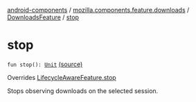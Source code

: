 [android-components](../../index.md) / [mozilla.components.feature.downloads](../index.md) / [DownloadsFeature](index.md) / [stop](./stop.md)

# stop

`fun stop(): `[`Unit`](https://kotlinlang.org/api/latest/jvm/stdlib/kotlin/-unit/index.html) [(source)](https://github.com/mozilla-mobile/android-components/blob/master/components/feature/downloads/src/main/java/mozilla/components/feature/downloads/DownloadsFeature.kt#L146)

Overrides [LifecycleAwareFeature.stop](../../mozilla.components.support.base.feature/-lifecycle-aware-feature/stop.md)

Stops observing downloads on the selected session.

